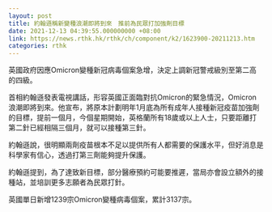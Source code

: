 ```yaml
---
layout: post
title: 約翰遜稱新變種浪潮即將到來　推前為民眾打加強劑目標
date: 2021-12-13 04:39:55.000000000 +08:00
link: https://news.rthk.hk/rthk/ch/component/k2/1623900-20211213.htm
categories: rthk
---
```


英國政府因應Omicron變種新冠病毒個案急增，決定上調新冠警戒級別至第二高的四級。

首相約翰遜發表電視講話，形容英國正面臨對抗Omicron的緊急情況，Omicron浪潮即將到來。他宣布，將原本計劃明年1月底為所有成年人接種新冠疫苗加強劑的目標，提前一個月，今個星期開始，英格蘭所有18歲或以上人士，只要距離打第二針已經相隔三個月，就可以接種第三針。

約翰遜說，很明顯兩劑疫苗根本不足以提供所有人都需要的保護水平，但好消息是科學家有信心，透過打第三劑能夠提升保護。

約翰遜提到，為了達致新目標，部分醫療預約可能要推遲，當局亦會設立額外的接種站，並培訓更多志願者為民眾打針。

英國單日新增1239宗Omicron變種病毒個案，累計3137宗。
